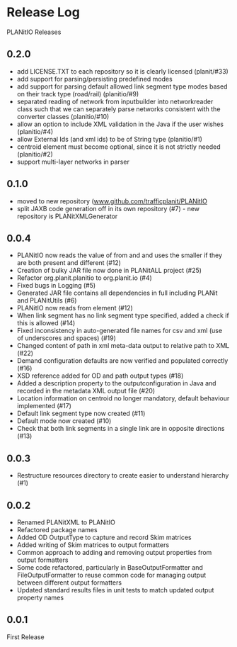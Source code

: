 # Release Log

PLANitIO  Releases

## 0.2.0

* add LICENSE.TXT to each repository so it is clearly licensed (planit/#33)
* add support for parsing/persisting predefined modes
* add support for parsing default allowed link segment type modes based on their track type (road/rail) (planitio/#9)
* separated reading of network from inputbuilder into networkreader class such that we can separately parse networks consistent with the converter classes (planitio/#10)  
* allow an option to include XML validation in the Java if the user wishes (planitio/#4)
* allow External Ids (and xml ids) to be of String type (planitio/#1)
* centroid element must become optional, since it is not strictly needed (planitio/#2)
* support multi-layer networks in parser   

## 0.1.0

* moved to new repository (www.github.com/trafficplanit/PLANitIO
* split JAXB code generation off in its own repository (#7) - new repository is PLANitXMLGenerator

## 0.0.4

* PLANitIO now reads the value of <maxspeed> from <linksegment> and <linksegmenttype> and uses the smaller if they are both present and different (#12)
* Creation of bulky JAR file now done in PLANitALL project (#25)
* Refactor org.planit.planitio to org.planit.io (#4)
* Fixed bugs in Logging (#5)
* Generated JAR file contains all dependencies in full including PLANit and PLANitUtils (#6)
* PLANitIO now reads <maxspeed> from <linksegment> element (#12)
* When link segment has no link segment type specified, added a check if this is allowed (#14)
* Fixed inconsistency in auto-generated file names for csv and xml (use of underscores and spaces) (#19)
* Changed content of <csvdata> path in xml meta-data output to relative path to XML (#22)
* Demand configuration defaults are now verified and  populated correctly (#16)
* XSD reference added for OD and path output types  (#18)
* Added a description property to the outputconfiguration in Java and recorded in the metadata XML output file (#20)
* Location information on centroid no longer mandatory, default behaviour implemented (#17)
* Default link segment type now created (#11)
* Default mode now created (#10)
* Check that both link segments in a single link are in opposite directions (#13)

## 0.0.3

* Restructure resources directory to create easier to understand hierarchy (#1)

## 0.0.2

* Renamed PLANitXML to PLANitIO
* Refactored package names 
* Added OD OutputType to capture and record Skim matrices
* Added writing of Skim matrices to output formatters
* Common approach to adding and removing output properties from output formatters
* Some code refactored, particularly in BaseOutputFormatter and FileOutputFormatter to reuse common code for managing output between different output formatters
* Updated standard results files in unit tests to match updated output property names

## 0.0.1

First Release